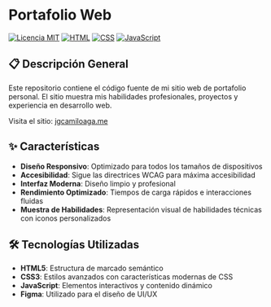 # Portafolio Web

[![Licencia MIT](https://img.shields.io/badge/Licencia-MIT-green.svg)](https://choosealicense.com/licenses/mit/)
[![HTML](https://img.shields.io/badge/HTML-10.5%25-orange)](https://developer.mozilla.org/es/docs/Web/HTML)
[![CSS](https://img.shields.io/badge/CSS-54.7%25-blue)](https://developer.mozilla.org/es/docs/Web/CSS)
[![JavaScript](https://img.shields.io/badge/JavaScript-34.8%25-yellow)](https://developer.mozilla.org/es/docs/Web/JavaScript)

## 📋 Descripción General

Este repositorio contiene el código fuente de mi sitio web de portafolio personal. El sitio muestra mis habilidades profesionales, proyectos y experiencia en desarrollo web.

Visita el sitio: [jgcamiloaga.me](https://jgcamiloaga.me)

## ✨ Características

- **Diseño Responsivo**: Optimizado para todos los tamaños de dispositivos
- **Accesibilidad**: Sigue las directrices WCAG para máxima accesibilidad
- **Interfaz Moderna**: Diseño limpio y profesional
- **Rendimiento Optimizado**: Tiempos de carga rápidos e interacciones fluidas
- **Muestra de Habilidades**: Representación visual de habilidades técnicas con iconos personalizados

## 🛠️ Tecnologías Utilizadas

- **HTML5**: Estructura de marcado semántico
- **CSS3**: Estilos avanzados con características modernas de CSS
- **JavaScript**: Elementos interactivos y contenido dinámico
- **Figma**: Utilizado para el diseño de UI/UX
